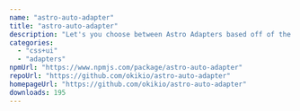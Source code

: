 ```yaml
---
name: "astro-auto-adapter"
title: "astro-auto-adapter"
description: "Let's you choose between Astro Adapters based off of the `ASTRO_ADAPTER_MODE` environment variable."
categories:
  - "css+ui"
  - "adapters"
npmUrl: "https://www.npmjs.com/package/astro-auto-adapter"
repoUrl: "https://github.com/okikio/astro-auto-adapter"
homepageUrl: "https://github.com/okikio/astro-auto-adapter"
downloads: 195
---
```

